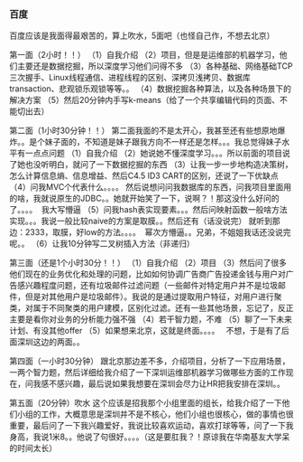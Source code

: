 ### 百度
百度应该是我面得最艰苦的，算上吹水，5面吧（也怪自己作，不想去北京）

第一面（2小时！！）
（1）自我介绍
（2）项目，但是是运维部的机器学习，他们主要还是数据挖掘，所以深度学习他们问得不多
（3）各种基础、网络基础TCP三次握手、Linux线程通信、进程线程的区别、深拷贝浅拷贝、数据库transaction、悲观锁乐观锁等等。。
（4）数据挖掘各种算法，以及各种场景下的解决方案
（5）然后20分钟内手写k-means（给了一个共享编辑代码的页面、不能切出去）


第二面（1小时30分钟！！）
第二面我面的不是太开心，我甚至还有些想原地爆炸。。是个妹子面的，不知道是妹子跟我方向不一样还是怎样。。。我总觉得妹子水平有一点点问题
（1）自我介绍
（2）她说她不懂深度学习。。。所以前面的项目说了她也没听明白，就问了一下数据挖掘的东西
（3）让我一步一步地构造决策树，怎么计算信息熵、信息增益、然后C4.5 ID3 CART的区别，还说了一下优缺点
（4）问我MVC个代表什么。。。。 然后说想问问我数据库的东西，问我项目里面用的啥，我就说原生的JDBC。。她就开始笑了一下，说啊？！那这没什么好问的了。。。。  我大写懵逼
（5）问我hash表实现要素。。。然后问映射函数一般啥方法实现。。。我说一般比较naive的方案是取膜。。然后还有（话没说完） 就听到那边：2333，取膜，好low的方法。。。。  幂次方懵逼。。兄弟，不姐姐我话还没说完呢。。
（6）让我10分钟写二叉树插入方法（非递归）


第三面（还是1个小时30分！！）
（1）自我介绍
（2）项目
（3）然后问了很多他们现在的业务优化和处理的问题，比如如何协调广告商广告投递金钱与用户对广告感兴趣程度问题，还有垃圾邮件过滤问题（一些邮件对特定用户并不是垃圾邮件，但是对其他用户是垃圾邮件）。我说的是通过提取用户特征，对用户进行聚类，对属于不同聚类的用户建模，区别化过滤。还有一些其他场景，忘记了，反正主要是看你对业务的分析能力强不强
（4）若干智力题，不难
（5）聊了一下未来计划、有没其他offer
（5）如果想来北京，这就是终面。。。。   不想，于是有了后面深圳这边的两面。。


第四面（一小时30分钟）
跟北京那边差不多，介绍项目，分析了一下应用场景，一两个智力题，然后详细给我介绍了一下深圳运维部机器学习做哪些方面的工作现在，问我感不感兴趣，最后说如果我想要在深圳会尽力让HR把我安排在深圳。。

第五面（20分钟）吹水
这个应该是招我那个小组里面的组长，给我介绍了一下他们小组的工作，大概意思是深圳并不是不核心，他们小组也很核心，做的事情也很重要，最后问了一下我兴趣爱好，我说比较喜欢运动，喜欢打球等等，问了一下我身高，我说1米8。。他说了句很好。。。。（这是要肛我？！原谅我在华南基友大学呆的时间太长）
